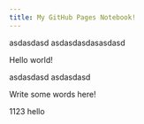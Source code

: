 ```yaml
---
title: My GitHub Pages Notebook!
---
```


asdasdasd
asdasdasdasasdasd

Hello world!

asdasdasd
asdasdasd

Write some words here!

1123
hello